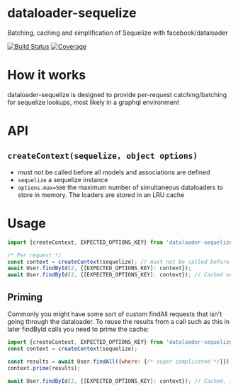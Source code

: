 # dataloader-sequelize

Batching, caching and simplification of Sequelize with facebook/dataloader

[![Build Status](https://circleci.com/gh/mickhansen/dataloader-sequelize.svg)](https://circleci.com/gh/mickhansen/dataloader-sequelize)
[![Coverage](https://codecov.io/gh/mickhansen/dataloader-sequelize/branch/master/graph/badge.svg)](https://codecov.io/gh/mickhansen/dataloader-sequelize)

# How it works

dataloader-sequelize is designed to provide per-request catching/batching for sequelize lookups, most likely in a graphql environment

# API

## `createContext(sequelize, object options)`
* must not be called before all models and associations are defined
* `sequelize` a sequelize instance
* `options.max=500` the maximum number of simultaneous dataloaders to store in memory. The loaders are stored in an LRU cache

# Usage
```js
import {createContext, EXPECTED_OPTIONS_KEY} from 'dataloader-sequelize';

/* Per request */
const context = createContext(sequelize); // must not be called before all models and associations are defined
await User.findById(2, {[EXPECTED_OPTIONS_KEY]: context});
await User.findById(2, {[EXPECTED_OPTIONS_KEY]: context}); // Cached or batched, depending on timing
```

## Priming

Commonly you might have some sort of custom findAll requests that isn't going through the dataloader. To reuse the results from a call such as this in later findById calls you need to prime the cache:

```js
import {createContext, EXPECTED_OPTIONS_KEY} from 'dataloader-sequelize';
const context = createContext(sequelize);

const results = await User.findAll({where: {/* super complicated */}});
context.prime(results);

await User.findById(2, {[EXPECTED_OPTIONS_KEY]: context}); // Cached, if was in results
```
